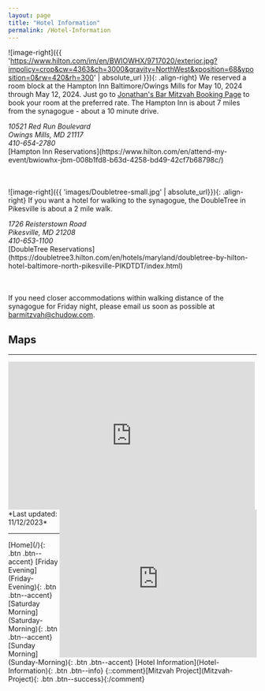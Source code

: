 ```yaml
---
layout: page
title: "Hotel Information"
permalink: /Hotel-Information
---
```


![image-right]({{ 'https://www.hilton.com/im/en/BWIOWHX/9717020/exterior.jpg?impolicy=crop&cw=4363&ch=3000&gravity=NorthWest&xposition=68&yposition=0&rw=420&rh=300' | absolute_url }}){: .align-right}
We reserved a room block at the Hampton Inn Baltimore/Owings Mills for May 10, 2024 through May 12, 2024. Just go to [Jonathan's Bar Mitzvah Booking Page](https://www.hilton.com/en/attend-my-event/bwiowhx-jbm-008b1fd8-b63d-4258-bd49-42cf7b68798c/) to book your room at the preferred rate. The Hampton Inn is about 7 miles from the synagogue - about a 10 minute drive.
<address>
10521 Red Run Boulevard <br /> Owings Mills, MD 21117 <br /> 410-654-2780
</address> 
[Hampton Inn Reservations](https://www.hilton.com/en/attend-my-event/bwiowhx-jbm-008b1fd8-b63d-4258-bd49-42cf7b68798c/) <br /> <br /> <br /> 

![image-right]({{ 'images/Doubletree-small.jpg' | absolute_url}}){: .align-right}
If you want a hotel for walking to the synagogue, the DoubleTree in Pikesville is about a 2 mile walk. 
<address>
1726 Reisterstown Road <br /> Pikesville, MD 21208 <br /> 410-653-1100
</address> 
[DoubleTree Reservations](https://doubletree3.hilton.com/en/hotels/maryland/doubletree-by-hilton-hotel-baltimore-north-pikesville-PIKDTDT/index.html) <br /> 
<br /> <br /> 

If you need closer accommodations within walking distance of the synagogue for Friday night, please email us soon as possible at [barmitzvah@chudow.com](mailto:barmitzvah@chudow.com?subject=Jonathan%20Bar%20Mitzvah).

## Maps
<hr />
<iframe src="https://www.google.com/maps/embed?pb=!1m28!1m12!1m3!1d24666.17058770497!2d-76.7758451395082!3d39.395367276210656!2m3!1f0!2f0!3f0!3m2!1i1024!2i768!4f13.1!4m13!3e0!4m5!1s0x89c81792461d8fe1%3A0xf1398949cfc98fea!2sHampton%20Inn%20Baltimore%2FOwings%20Mills%2C%2010521%20Red%20Run%20Blvd%2C%20Owings%20Mills%2C%20MD%2021117!3m2!1d39.4033406!2d-76.79712549999999!4m5!1s0x89c810bcdadf6c39%3A0x2c0acef88d2b3d5b!2sChizuk%20Amuno%20Congregation%2C%20Stevenson%20Road%2C%20Pikesville%2C%20MD!3m2!1d39.3922816!2d-76.714266!5e0!3m2!1sen!2sus!4v1698685738569!5m2!1sen!2sus" width="500" height="300" style="border:0;" allowfullscreen="" loading="lazy" referrerpolicy="no-referrer-when-downgrade"></iframe>
<iframe src="https://www.google.com/maps/embed?pb=!1m28!1m12!1m3!1d6167.411410434824!2d-76.7284075800833!3d39.38553758602227!2m3!1f0!2f0!3f0!3m2!1i1024!2i768!4f13.1!4m13!3e2!4m5!1s0x89c819fff9cb969b%3A0xf28af64b84a5bd2a!2sDoubleTree%20by%20Hilton%20Hotel%20Baltimore%20North%20-%20Pikesville%2C%20Reisterstown%20Road%2C%20Pikesville%2C%20MD!3m2!1d39.3825128!2d-76.73352729999999!4m5!1s0x89c810bcdadf6c39%3A0x2c0acef88d2b3d5b!2sChizuk%20Amuno%20Congregation%2C%20Stevenson%20Road%2C%20Pikesville%2C%20MD!3m2!1d39.3922816!2d-76.714266!5e0!3m2!1sen!2sus!4v1698685631693!5m2!1sen!2sus" width="400" height="300" align="right" style="border:0;" allowfullscreen="" loading="lazy" referrerpolicy="no-referrer-when-downgrade"></iframe>

<br /> 
*Last updated: 11/12/2023*

<hr />
[Home](/){: .btn .btn--accent} 
[Friday Evening](Friday-Evening){: .btn .btn--accent} 
[Saturday Morning](Saturday-Morning){: .btn .btn--accent}
[Sunday Morning](Sunday-Morning){: .btn .btn--accent} 
[Hotel Information](Hotel-Information){: .btn .btn--info}
{::comment}[Mitzvah Project](Mitzvah-Project){: .btn .btn--success}{:/comment}
